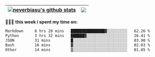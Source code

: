 | <a href="https://github.com/neverbiasu"><img align="center" src="https://github-readme-stats.vercel.app/api?username=neverbiasu&theme=dracula&show_icons=true&hide_border=true&count_private=true" alt="neverbiasu's github stats" /></a> | <a href="https://github.com/neverbiasu"><img align="center" src="https://github-readme-stats.vercel.app/api/top-langs/?username=neverbiasu&theme=dracula&show_icons=true&hide_border=true&layout=compact" /></a> |
| ------------- | ------------- |

👨🏾‍💻 **this week i spent my time on:**
<!--START_SECTION:waka-->

```txt
Markdown     8 hrs 20 mins   ███████████████▓░░░░░░░░░   62.26 %
Python       3 hrs 32 mins   ██████▓░░░░░░░░░░░░░░░░░░   26.41 %
JSON         31 mins         █░░░░░░░░░░░░░░░░░░░░░░░░   03.90 %
Bash         16 mins         ▓░░░░░░░░░░░░░░░░░░░░░░░░   02.03 %
Other        14 mins         ▒░░░░░░░░░░░░░░░░░░░░░░░░   01.85 %
```

<!--END_SECTION:waka-->
